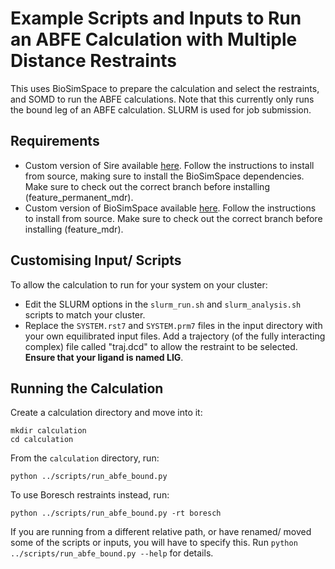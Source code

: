 # Example Scripts and Inputs to Run an ABFE Calculation with Multiple Distance Restraints

This uses BioSimSpace to prepare the calculation and select the restraints, and SOMD to run the 
ABFE calculations. Note that this currently only runs the bound leg of an ABFE calculation. SLURM
is used for job submission.

## Requirements

- Custom version of Sire available [here](https://github.com/fjclark/sire-openbiosim/tree/feature_permanent_mdr). Follow the instructions to install from source, making sure to install the BioSimSpace dependencies. Make sure to check out the correct branch before installing (feature_permanent_mdr).
- Custom version of BioSimSpace available [here](https://github.com/fjclark/biosimspace-openbiosim/tree/feature_mdr). Follow the instructions to install from source. Make sure to check out the correct branch before installing (feature_mdr).

## Customising Input/ Scripts

To allow the calculation to run for your system on your cluster:

- Edit the SLURM options in the  `slurm_run.sh` and `slurm_analysis.sh` scripts to match your cluster.
- Replace the `SYSTEM.rst7` and `SYSTEM.prm7` files in the input directory with your own equilibrated
  input files. Add a trajectory (of the fully interacting complex) file called "traj.dcd" to allow
  the restraint to be selected. **Ensure that your ligand is named LIG**.

## Running the Calculation

Create a calculation directory and move into it:
```
mkdir calculation
cd calculation
```
From the `calculation` directory, run:
```
python ../scripts/run_abfe_bound.py
```
To use Boresch restraints instead, run:
```
python ../scripts/run_abfe_bound.py -rt boresch
```
If you are running from a different relative path, or have renamed/ moved some of the scripts
or inputs, you will have to specify this. Run `python ../scripts/run_abfe_bound.py --help`
for details.
